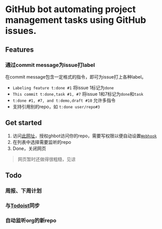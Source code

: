 # GitHub bot automating project management tasks using GitHub issues.

## Features

### 通过commit message为issue打label
在commit message包含一定格式的指令，即可为issue打上各种label。

- `Labeling feature t:done #1` 将issue 1标记为`done` 
- `This commit t:done,task #1, #7` 将issue 1和7标记为`done`和`task`
- `t:done #1, #7, and t:demo,draft #10` 允许多指令
- 支持引用别的repo，如 `t:done user/repo#3`

## Get started

1. 访问[此网址][ghbot]，授权ghbot访问你的repo，需要写权限以便自动设置[`Webhook`][gh-doc-webhook]
2. 在列表中选择需要监听的repo
3. Done，关闭网页

> 网页暂时还做得很粗糙，见谅

[ghbot]: https://ghbot.avosapps.com
[gh-doc-webhook]: https://developer.github.com/webhooks/

## Todo

### 周报、下周计划
### 与[Todoist][]同步
### 自动监听org的新repo

[Todoist]: https://todoist.com/overview
